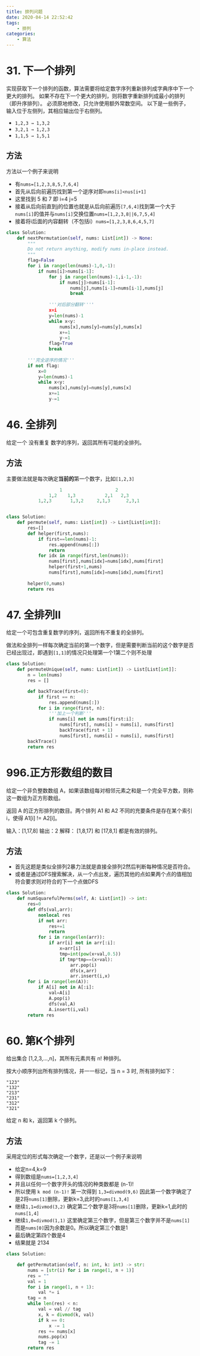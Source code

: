 ```yaml
---
title: 排列问题
date: 2020-04-14 22:52:42
tags:
    - 排列
categories:
    - 算法
---
```



# 31. 下一个排列

实现获取下一个排列的函数，算法需要将给定数字序列重新排列成字典序中下一个更大的排列。
如果不存在下一个更大的排列，则将数字重新排列成最小的排列（即升序排列）。
必须原地修改，只允许使用额外常数空间。
以下是一些例子，输入位于左侧列，其相应输出位于右侧列。

+ `1,2,3 → 1,3,2`
+ `3,2,1 → 1,2,3`
+ `1,1,5 → 1,5,1`

## 方法
方法以一个例子来说明
+ 有`nums=[1,2,3,8,5,7,6,4]`
+ 首先从后向前遍历找到第一个逆序对即`nums[i]<nus[i+1]`
+ 这里找到 5 和 7 即 i=4 j=5
+ 接着从后向前直到j的位置也就是从后向前遍历`[7,6,4]`找到第一个大于`nums[i]`的值并与`nums[i]`交换位置`nums=[1,2,3,8||6,7,5,4]`
+ 接着将i后面的内容翻转（不包括i）`nums=[1,2,3,8,6,4,5,7]`

```python
class Solution:
    def nextPermutation(self, nums: List[int]) -> None:
        """
        Do not return anything, modify nums in-place instead.
        """
        flag=False
        for i in range(len(nums)-1,0,-1):
            if nums[i]>nums[i-1]:
                for j in range(len(nums)-1,i-1,-1):
                    if nums[j]>nums[i-1]:
                        nums[j],nums[i-1]=nums[i-1],nums[j]
                        break
                
                '''对后部分翻转''''
                x=i
                y=len(nums)-1
                while x<y:
                    nums[x],nums[y]=nums[y],nums[x]
                    x+=1
                    y-=1
                flag=True
                break
        
        '''完全逆序的情况'''
        if not flag:
            x=0
            y=len(nums)-1
            while x<y:
                nums[x],nums[y]=nums[y],nums[x]
                x+=1
                y-=1
```

# 46. 全排列

给定一个 没有重复 数字的序列，返回其所有可能的全排列。

## 方法
主要做法就是每次确定**当前的**第一个数字，比如`[1,2,3]`
```python
                    1                    2           
                1,2    1,3           2,1   2,3  
            1,2,3       1,3,2     2,1,3      2,3,1


class Solution:
    def permute(self, nums: List[int]) -> List[List[int]]:
        res=[]
        def helper(first,nums):
            if first==len(nums)-1:
                res.append(nums[:])
                return
            for idx in range(first,len(nums)):
                nums[first],nums[idx]=nums[idx],nums[first]
                helper(first+1,nums)
                nums[first],nums[idx]=nums[idx],nums[first]
        
        helper(0,nums)
        return res
```

# 47. 全排列II

给定一个可包含重复数字的序列，返回所有不重复的全排列。

做法和全排列一样每次确定当前的第一个数字，但是需要判断当前的这个数字是否已经出现过，即遇到`[1,1]`的情况只处理第一个1第二个则不处理

```python
class Solution:
    def permuteUnique(self, nums: List[int]) -> List[List[int]]:
        n = len(nums)
        res = []

        def backTrace(first=0):
            if first == n:
                res.append(nums[:])
            for i in range(first, n):
                '''加上一个判断'''
                if nums[i] not in nums[first:i]:
                    nums[first], nums[i] = nums[i], nums[first]
                    backTrace(first + 1)
                    nums[first], nums[i] = nums[i], nums[first]
        backTrace()
        return res
```

# 996.正方形数组的数目

给定一个非负整数数组 A，如果该数组每对相邻元素之和是一个完全平方数，则称这一数组为正方形数组。

返回 A 的正方形排列的数目。两个排列 A1 和 A2 不同的充要条件是存在某个索引 i，使得 A1[i] != A2[i]。

输入：[1,17,8]
输出：2
解释：
[1,8,17] 和 [17,8,1] 都是有效的排列。

## 方法
+ 首先这题是类似全排列2暴力法就是直接全排列2然后判断每种情况是否符合。
+ 或者是通过DFS搜索解决，从一个点出发，遍历其他的点如果两个点的值相加符合要求则对符合的下一个点做DFS

```python
class Solution:
    def numSquarefulPerms(self, A: List[int]) -> int:
        res=0
        def dfs(val,arr):
            nonlocal res
            if not arr:
                res+=1
                return
            for i in range(len(arr)):
                if arr[i] not in arr[:i]:
                    x=arr[i]
                    tmp=int(pow(x+val,0.5))
                    if tmp*tmp==(x+val):
                        arr.pop(i)
                        dfs(x,arr)
                        arr.insert(i,x)
        for i in range(len(A)):
            if A[i] not in A[:i]:
                val=A[i]
                A.pop(i)
                dfs(val,A)
                A.insert(i,val)
        return res
```

# 60. 第K个排列
给出集合 [1,2,3,…,n]，其所有元素共有 n! 种排列。

按大小顺序列出所有排列情况，并一一标记，当 n = 3 时, 所有排列如下：
```
"123"
"132"
"213"
"231"
"312"
"321"
```
给定 n 和 k，返回第 k 个排列。


## 方法

采用定位的形式每次确定一个数字，还是以一个例子来说明

+ 给定n=4,k=9
+ 得到数组是`nums=[1,2,3,4]`
+ 并且以任何一个数字开头的情况的种类数都是 (n-1)!
+ 所以使用 `k mod (n-1)!` 第一次得到 `1,3=divmod(9,6)` 因此第一个数字确定了是2将`nums[1]`删除，更新k=3,此时的`nums[1,3,4]`
+ 继续`1,1=divmod(3,2)` 确定第二个数字是3将`nums[1]`删除，更新k=1,此时的`nums[1,4]`
+ 继续`1,0=divmod(1,1)` 这里确定第三个数字，但是第三个数字并不是`nums[1]`而是`nums[0]`因为余数是0。所以确定第三个数是1
+ 最后确定第四个数是4
+ 结果就是 2134




```python
class Solution:

    def getPermutation(self, n: int, k: int) -> str:
        nums = [str(i) for i in range(1, n + 1)]
        res = ""
        val = 1
        for i in range(1, n + 1):
            val *= i
        tag = n
        while len(res) < n:
            val = val // tag
            x, k = divmod(k, val)
            if k == 0:
                x -= 1
            res += nums[x]
            nums.pop(x)
            tag -= 1
        return res
```